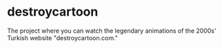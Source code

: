 # destroycartoon
The project where you can watch the legendary animations of the 2000s' Turkish website "destroycartoon.com."
